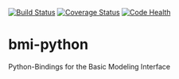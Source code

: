 [![Build Status](https://travis-ci.org/csdms/bmi-python.svg?branch=master)](https://travis-ci.org/csdms/bmi-python)
[![Coverage Status](https://coveralls.io/repos/csdms/bmi-python/badge.png?branch=master)](https://coveralls.io/r/csdms/bmi-python?branch=master)
[![Code Health](https://landscape.io/github/csdms/bmi-python/master/landscape.svg)](https://landscape.io/github/csdms/bmi-python/master)

bmi-python
==========

Python-Bindings for the Basic Modeling Interface
